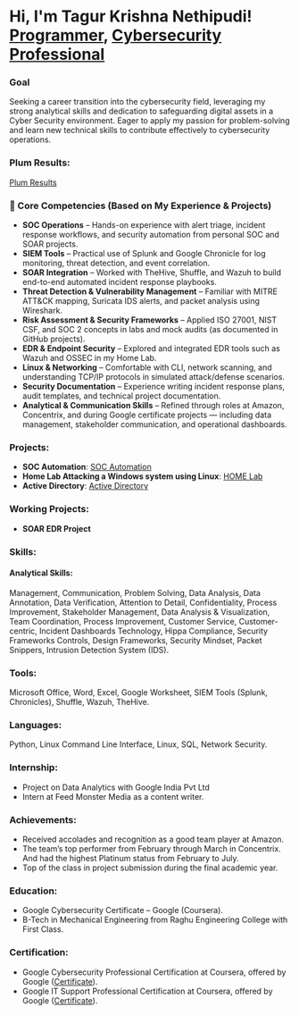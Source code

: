 <h1>Hi, I'm Tagur Krishna Nethipudi! <br/><a href="https://github.com/tagurkrishnanethipudi">Programmer</a>, <a href="https://www.linkedin.com/in/tagurkrishnanethipudi/">Cybersecurity Professional</a></h1>

### Goal
Seeking a career transition into the cybersecurity field, leveraging my strong analytical skills and dedication to safeguarding digital assets in a Cyber Security environment. Eager to apply my passion for problem-solving and learn new technical skills to contribute effectively to cybersecurity operations.

### Plum Results:
[Plum Results](https://secure.plum.io/p/pgRq5DoGOipDJz7XloimeA)

### 🧠 Core Competencies (Based on My Experience & Projects)

- **SOC Operations** – Hands-on experience with alert triage, incident response workflows, and security automation from personal SOC and SOAR projects.  
- **SIEM Tools** – Practical use of Splunk and Google Chronicle for log monitoring, threat detection, and event correlation.  
- **SOAR Integration** – Worked with TheHive, Shuffle, and Wazuh to build end-to-end automated incident response playbooks.  
- **Threat Detection & Vulnerability Management** – Familiar with MITRE ATT&CK mapping, Suricata IDS alerts, and packet analysis using Wireshark.  
- **Risk Assessment & Security Frameworks** – Applied ISO 27001, NIST CSF, and SOC 2 concepts in labs and mock audits (as documented in GitHub projects).  
- **EDR & Endpoint Security** – Explored and integrated EDR tools such as Wazuh and OSSEC in my Home Lab.  
- **Linux & Networking** – Comfortable with CLI, network scanning, and understanding TCP/IP protocols in simulated attack/defense scenarios.  
- **Security Documentation** – Experience writing incident response plans, audit templates, and technical project documentation.  
- **Analytical & Communication Skills** – Refined through roles at Amazon, Concentrix, and during Google certificate projects — including data management, stakeholder communication, and operational dashboards.  

### Projects:
- **SOC Automation**: [SOC Automation](https://github.com/Tagurkrishna/SOC-Automation-Project)
- **Home Lab Attacking a Windows system using Linux**: [HOME Lab](https://github.com/Tagurkrishna/Home-Lab)
- **Active Directory**: [Active Directory](https://github.com/Tagurkrishna/Active-Directory)

### Working Projects:
- **SOAR EDR Project**

### Skills:

#### Analytical Skills:
Management, Communication, Problem Solving, Data Analysis, Data Annotation, Data Verification, Attention to Detail, Confidentiality, Process Improvement, Stakeholder Management, Data Analysis & Visualization, Team Coordination, Process Improvement, Customer Service, Customer-centric, Incident Dashboards Technology, Hippa Compliance, Security Frameworks Controls, Design Frameworks, Security Mindset, Packet Snippers, Intrusion Detection System (IDS).

### Tools:
Microsoft Office, Word, Excel, Google Worksheet, SIEM Tools (Splunk, Chronicles), Shuffle, Wazuh, TheHive.

### Languages:
Python, Linux Command Line Interface, Linux, SQL, Network Security.

### Internship:

- Project on Data Analytics with Google India Pvt Ltd
- Intern at Feed Monster Media as a content writer.

### Achievements:

- Received accolades and recognition as a good team player at Amazon.
- The team’s top performer from February through March in Concentrix. And had the highest Platinum status from February to July.
- Top of the class in project submission during the final academic year.

### Education:

- Google Cybersecurity Certificate – Google (Coursera).
- B-Tech in Mechanical Engineering from Raghu Engineering College with First Class.

### Certification:

- Google Cybersecurity Professional Certification at Coursera, offered by Google ([Certificate](https://coursera.org/share/e12b1f3d219d52c145446869cce92e94)).
- Google IT Support Professional Certification at Coursera, offered by Google ([Certificate](https://www.coursera.org/account/accomplishments/verify/NYG22QJ9GJKA)).
